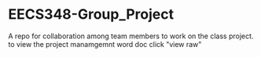 # EECS348-Group_Project
A repo for collaboration among team members to work on the class project.
to view the project manamgemnt word doc click "view raw"
